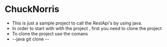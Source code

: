 # ChuckNorris

- This is just a sample project to call the RestApi's by using java.
- In order to start with with the project , first you need to clone the project
- To clone the project use the comans
- --java
 git clone 
 --
